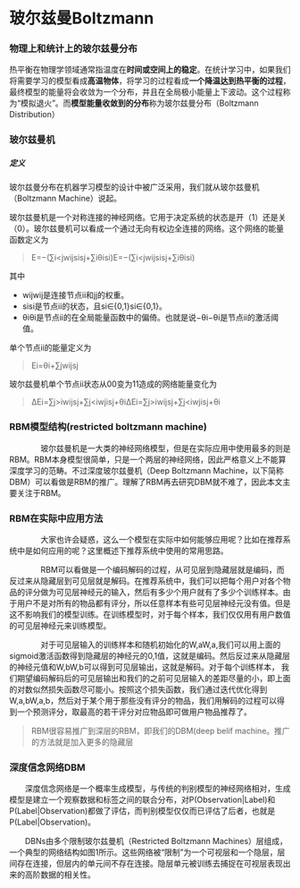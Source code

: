 # 玻尔兹曼Boltzmann

### 物理上和统计上的玻尔兹曼分布

​	热平衡在物理学领域通常指温度在**时间或空间上的稳定**。在统计学习中，如果我们将需要学习的模型看成**高温物体**，将学习的过程看成**一个降温达到热平衡的过程**，最终模型的能量将会收敛为一个分布，并且在全局极小能量上下波动。这个过程称为“模拟退火”。而**模型能量收敛到的分布**称为玻尔兹曼分布（Boltzmann Distribution）



### 玻尔兹曼机

##### 定义

玻尔兹曼分布在机器学习模型的设计中被广泛采用，我们就从玻尔兹曼机（Boltzmann Machine）说起。

玻尔兹曼机是一个对称连接的神经网络。它用于决定系统的状态是开（1）还是关（0）。玻尔兹曼机可以看成一个通过无向有权边全连接的网络。这个网络的能量函数定义为 

> E=−(∑i<jwijsisj+∑iθisi)E=−(∑i<jwijsisj+∑iθisi)

 其中

- wijwij是连接节点ii和jj的权重。
- sisi是节点ii的状态，且si∈{0,1}si∈{0,1}。
- θiθi是节点ii的在全局能量函数中的偏倚。也就是说−θi−θi是节点ii的激活阈值。

单个节点ii的能量定义为 

> Ei=θi+∑jwijsj



玻尔兹曼机单个节点ii状态从00变为11造成的网络能量变化为 

> ΔEi=∑j>iwijsj+∑j<iwjisj+θiΔEi=∑j>iwijsj+∑j<iwjisj+θi





### RBM模型结构(restricted boltzmann machine)

　　　　玻尔兹曼机是一大类的神经网络模型，但是在实际应用中使用最多的则是RBM。RBM本身模型很简单，只是一个两层的神经网络，因此严格意义上不能算深度学习的范畴。不过深度玻尔兹曼机（Deep Boltzmann Machine，以下简称DBM）可以看做是RBM的推广。理解了RBM再去研究DBM就不难了，因此本文主要关注于RBM。



### RBM在实际中应用方法

　　　　大家也许会疑惑，这么一个模型在实际中如何能够应用呢？比如在推荐系统中是如何应用的呢？这里概述下推荐系统中使用的常用思路。

　　　　RBM可以看做是一个编码解码的过程，从可见层到隐藏层就是编码，而反过来从隐藏层到可见层就是解码。在推荐系统中，我们可以把每个用户对各个物品的评分做为可见层神经元的输入，然后有多少个用户就有了多少个训练样本。由于用户不是对所有的物品都有评分，所以任意样本有些可见层神经元没有值。但是这不影响我们的模型训练。在训练模型时，对于每个样本，我们仅仅用有用户数值的可见层神经元来训练模型。

　　　　对于可见层输入的训练样本和随机初始化的W,aW,a,我们可以用上面的sigmoid激活函数得到隐藏层的神经元的0,1值，这就是编码。然后反过来从隐藏层的神经元值和W,bW,b可以得到可见层输出，这就是解码。对于每个训练样本， 我们期望编码解码后的可见层输出和我们的之前可见层输入的差距尽量的小，即上面的对数似然损失函数尽可能小。按照这个损失函数，我们通过迭代优化得到W,a,bW,a,b，然后对于某个用于那些没有评分的物品，我们用解码的过程可以得到一个预测评分，取最高的若干评分对应物品即可做用户物品推荐了。

> RBM很容易推广到深层的RBM，即我们的DBM(deep belif machine。推广的方法就是加入更多的隐藏层



### **深度信念网络**DBM

　　深度信念网络是一个概率生成模型，与传统的判别模型的神经网络相对，生成模型是建立一个观察数据和标签之间的联合分布，对P(Observation|Label)和 P(Label|Observation)都做了评估，而判别模型仅仅而已评估了后者，也就是P(Label|Observation)。

　　DBNs由多个限制玻尔兹曼机（Restricted Boltzmann Machines）层组成，一个典型的网络结构如图1所示。这些网络被“限制”为一个可视层和一个隐层，层间存在连接，但层内的单元间不存在连接。隐层单元被训练去捕捉在可视层表现出来的高阶数据的相关性。

